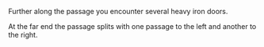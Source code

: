 Further along the passage you encounter several heavy iron doors. 

At the far end the passage splits with one passage to the left and another to the right. 